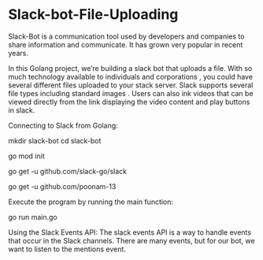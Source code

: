 # Slack-bot-File-Uploading

Slack-Bot is a communication tool used by developers and companies to share information and communicate. It has grown very popular in recent years.

In this Golang project, we’re building a slack bot that uploads a file.
With so much technology available to individuals and corporations , you could have several different files uploaded to your stack server. Slack supports several file
types including standard images . Users can also ink videos that can be viewed directly from the link displaying the video content and play buttons in slack.

Connecting to Slack from Golang:

mkdir slack-bot
cd slack-bot

go mod init

go get -u github.com/slack-go/slack

go get -u github.com/poonam-13

Execute the program by running the main function:

go run main.go

Using the Slack Events API:
The slack events API is a way to handle events that occur in the Slack channels. There are many events, but for our bot, we want to listen to the mentions event.
